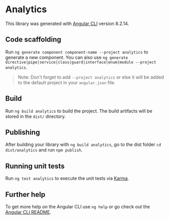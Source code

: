 # Analytics

This library was generated with [Angular CLI](https://github.com/angular/angular-cli) version 8.2.14.

## Code scaffolding

Run `ng generate component component-name --project analytics` to generate a new component. You can also use `ng generate directive|pipe|service|class|guard|interface|enum|module --project analytics`.

> Note: Don't forget to add `--project analytics` or else it will be added to the default project in your `angular.json` file.

## Build

Run `ng build analytics` to build the project. The build artifacts will be stored in the `dist/` directory.

## Publishing

After building your library with `ng build analytics`, go to the dist folder `cd dist/analytics` and run `npm publish`.

## Running unit tests

Run `ng test analytics` to execute the unit tests via [Karma](https://karma-runner.github.io).

## Further help

To get more help on the Angular CLI use `ng help` or go check out the [Angular CLI README](https://github.com/angular/angular-cli/blob/master/README.md).
